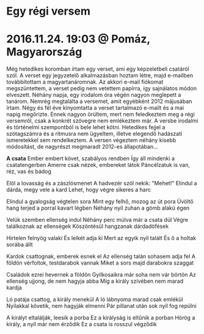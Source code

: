 # Egy régi versem
# 2016.11.24. 19:03 @ Pomáz, Magyarország
Még hetedikes koromban írtam egy verset, ami egy képzeletbeli csatáról szól. A verset egy jegyzetelő alkalmazásban hoztam létre, majd e-mailben továbbítottam a magyartanáromnak. Az akkori e-mail fiókomat megszüntettem, a verset pedig nem vetettem papírra, így sajnálatos módon elveszett. Néhány napja, egy irodalom óra végén nagyon meglepett a tanárom. Nemrég megtalálta a versemet, amit egyébként 2012 májusában írtam. Négy és fél éve kinyomtatta a verset tartalmazó e-mailt és a mai napig megőrizte. Ennek nagyon örültem, mert nem feledkeztem meg a régi versemről, csak a konkrét szövegre nem emlékeztem már. A versbe irodalmi és történelmi szempontból is bele lehet kötni. Hetedikes fejjel a szótagszámra és a ritmusra nem ügyeltem, illetve elegendő hadászati ismeretekkel sem rendelkeztem. A versen végeztem néhány kisebb módosítást, de nagyrészt megmaradt 2012-es állapotában...

**A csata**
Ember embert követ, szabályos rendben
Így áll mindenki a csatatengerben
Amerre csak nézek, embereket látok
Páncélzatuk is van, réz, vas és bádog

Elöl a lovasság és a zászlósmenet
A hadvezér szól nekik: "Mehet!"
Elindul a dárda, megy vele a kard
Lehet, hogy végre sikeres a harc

Elindul a gyalogság végtelen sora
Mint egy felhő, mozog az út pora
Üvöltő hang terjed a porral kavart légben
Néhány nyíl zuhan a gömb alakú égen

Velük szemben ellenség indul
Néhány perc múlva már a csata dúl
Végre találkoznak az ellenségek
Köszöntésül hangzanak dárdadöfések

Hirtelen felnyög valaki
És lelkét adja ki
Mert az egyik nyíl talált
És ő a holtak sorába állt

Kardok csattognak, emberek esnek el
Az ellenség talán sohasem adja fel
A földön vérfoltok, testdarabok vannak
Miket a sors majd darabokra szaggat

Családok ezrei hevernek a földön
Gyilkosaikra már soha nem vár börtön
Az ellenség ujjong, de nem hagyja abba
Míg a király szívében nem marad kardja

Ló patája csattog, a király menekül
A ló lábnyoma marad csak emlékül
Nyilakkal követik, nem hagyják elmenni
Pár pillanat után sok nyíl fog repülni

A királyt eltalálják, leesik a porba
Ez a királyság is eltűnik a porban
Hörög a király, a nyíl már nem érződik
Ez a csata is rosszul végződik
<!--stackedit_data:
eyJoaXN0b3J5IjpbLTMyNDMyMDU1Ml19
-->